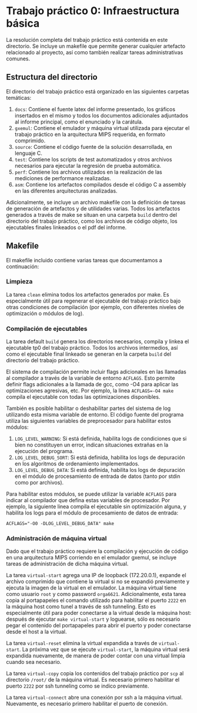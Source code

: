 # Trabajo práctico 0: Infraestructura básica

La resolución completa del trabajo práctico está contenida en este directorio.
Se incluye un makefile que permite generar cualquier artefacto relacionado al
proyecto, así como también realizar tareas administrativas comunes.

## Estructura del directorio

El directorio del trabajo práctico está organizado en las siguientes carpetas
temáticas:

1. `docs`: Contiene el fuente latex del informe presentado, los gráficos
   insertados en el mismo y todos los documentos adicionales adjuntados al
   informe principal, como el enunciado y la carátula.
2. `gxemul`: Contiene el emulador y máquina virtual utilizada para ejecutar el
   trabajo práctico en la arquitectura MIPS requerida, en formato comprimido.
3. `source`: Contiene el código fuente de la solución desarrollada, en lenguaje
   C.
4. `test`: Contiene los scripts de test automatizados y otros archivos
   necesarios para ejecutar la regresión de prueba automática.
5. `perf`: Contiene los archivos utilizados en la realización de las mediciones
   de performance realizadas.
6. `asm`: Contiene los artefactos compilados desde el código C a assembly en
   las diferentes arquitecturas analizadas.

Adicionalmente, se incluye un archivo makefile con la definición de tareas de
generación de artefactos y de utilidades varias. Todos los artefactos generados
a través de make se situan en una carpeta `build` dentro del directorio del
trabajo práctico, como los archivos de código objeto, los ejecutables finales
linkeados o el pdf del informe.

## Makefile

El makefile incluido contiene varias tareas que documentamos a continuación:

### Limpieza

La tarea `clean` elimina todos los artefactos generados por make. Es
especialmente útil para regenerar el ejecutable del trabajo práctico bajo otras
condiciones de compilación (por ejemplo, con diferentes niveles de optimización
o módulos de log).

### Compilación de ejecutables

La tarea default `build` genera los directorios necesarios, compila y linkea el
ejecutable tp0 del trabajo práctico. Todos los archivos intermedios, así como
el ejecutable final linkeado se generan en la carpeta `build` del directorio
del trabajo práctico.

El sistema de compilación permite incluir flags adicionales en las llamadas al
compilador a través de la variable de entorno `ACFLAGS`. Esto permite definir
flags adicionales a la llamada de gcc, como -O4 para aplicar las optimizaciones
agresivas, etc. Por ejemplo, la linea `ACFLAGS=-O4 make` compila el ejecutable
con todas las optimizaciones disponibles.

También es posible habilitar o deshabilitar partes del sistema de log
utilizando esta misma variable de entorno. El código fuente del programa
utiliza las siguientes variables de preprocesador para habilitar estos módulos:

1. `LOG_LEVEL_WARNING`: Si está definida, habilita logs de condiciones que si
   bien no constituyen un error, indican situaciones extrañas en la ejecución
   del programa.
2. `LOG_LEVEL_DEBUG_SORT`: Si está definida, habilita los logs de depuración en
   los algoritmos de ordenamiento implementados.
3. `LOG_LEVEL_DEBUG_DATA`: Si está definida, habilita los logs de depuración en
   el módulo de procesamiento de entrada de datos (tanto por stdin como por
   archivos).

Para habilitar estos módulos, se puede utilizar la variable `ACFLAGS` para
indicar al compilador que defina estas variables de procesador. Por ejemplo, la
siguiente linea compila el ejecutable sin optimización alguna, y habilita los
logs para el módulo de procesamiento de datos de entrada:

    ACFLAGS="-O0 -DLOG_LEVEL_DEBUG_DATA" make

### Administración de máquina virtual

Dado que el trabajo práctico requiere la compilación y ejecución de código en
una arquitectura MIPS corriendo en el emulador gxemul, se incluye tareas de
administración de dicha máquina virtual.

La tarea `virtual-start` agrega una IP de loopback (172.20.0.1), expande el
archivo comprimido que contiene la virtual si no se expandió previamente y
ejecuta la imagen de la virtual en el emulador. La máquina virtual tiene como
usuario `root` y como password `orga6621`. Adicionalmente, esta tarea copia al
portapapeles el comando utilizado para habilitar el puerto `2222` en la máquina
host como tunel a través de ssh tunneling. Esto es especialmente útil para
poder conectarse a la virtual desde la máquina host: después de ejecutar `make
virtual-start` y loguearse, sólo es necesario pegar el contenido del
portapapeles para abrir el puerto y poder conectarse desde el host a la
virtual.

La tarea `virtual-reset` elimina la virtual expandida a través de
`virtual-start`. La próxima vez que se ejecute `virtual-start`, la máquina
virtual será expandida nuevamente, de manera de poder contar con una virtual
limpia cuando sea necesario.

La tarea `virtual-copy` copia los contenidos del trabajo práctico por `scp` al
directorio `/root/` de la máquina virtual. Es necesario primero habilitar el
puerto `2222` por ssh tunneling como se indico previamente.

La tarea `virtual-connect` abre una conexión por ssh a la máquina virtual.
Nuevamente, es necesario primero habilitar el puerto de conexión.
